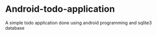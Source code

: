 # Android-todo-application
A simple todo application done using android programming and sqlite3 database
